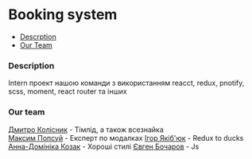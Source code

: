 # Booking system
- [Descrption](#description)
- [Our Team](#our-team)

### Description

Intern проект нашою команди з використанням reacct, redux, pnotify, scss, moment, react router та інших

### Our team

[Дмитро Колісник](https://github.com/DmytroKolisnyk2) - Тімлід, а також всезнайка   
[Максим Попсуй](https://github.com/MaxPopsuy)  - Експерт по модалках
[Ігор Якіб'юк](https://github.com/Igoryakib)   - Redux to ducks
[Анна-Домініка Козак](https://github.com/Anna-Dominika1) - Хороші стилі
[Євген Бочаров](https://github.com/Eugene-Bocharov)   - Js
